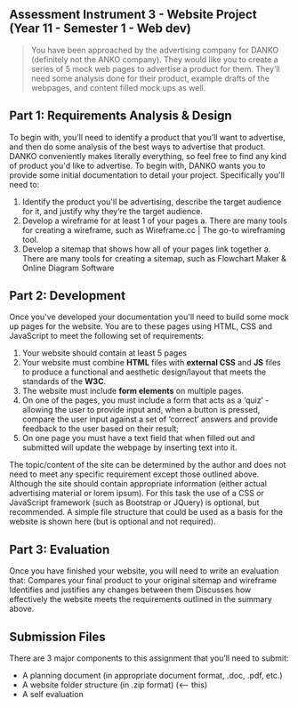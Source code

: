 ## Assessment Instrument 3 - Website Project (Year 11 - Semester 1 - Web dev)

> You have been approached by the advertising company for DANKO (definitely not the ANKO company). They would like you to create a series of 5 mock web pages to advertise a product for them. They’ll need some analysis done for their product, example drafts of the webpages, and content filled mock ups as well.

## Part 1: Requirements Analysis & Design

To begin with, you’ll need to identify a product that you’ll want to advertise, and then do some analysis of the best ways to advertise that product. DANKO conveniently makes literally everything, so feel free to find any kind of product you'd like to advertise. To begin with, DANKO wants you to provide some initial documentation to detail your project. Specifically you'll need to:

1. Identify the product you'll be advertising, describe the target audience for it, and justify why they’re the target audience.
2. Develop a wireframe for at least 1 of your pages
    a. There are many tools for creating a wireframe, such as Wireframe.cc | The go-to wireframing tool.
3. Develop a sitemap that shows how all of your pages link together
    a. There are many tools for creating a sitemap, such as Flowchart Maker & Online Diagram Software

## Part 2: Development

Once you've developed your documentation you'll need to build some mock up pages for the website. You are to these pages using HTML, CSS and JavaScript to meet the following set of requirements:

1. Your website should contain at least 5 pages
2. Your website must combine **HTML** files with **external CSS** and **JS** files to produce a functional and aesthetic design/layout that meets the standards of the **W3C**.
3. The website must include **form elements** on multiple pages.
4. On one of the pages, you must include a form that acts as a ‘quiz’ - allowing the user to provide input and, when a button is pressed, compare the user input against a set of ‘correct’ answers and provide feedback to the user based on their result;
5. On one page you must have a text field that when filled out and submitted will update the webpage by inserting text into it.

The topic/content of the site can be determined by the author and does not need to meet any specific requirement except those outlined above. Although the site should contain appropriate information (either actual advertising material or lorem ipsum).
For this task the use of a CSS or JavaScript framework (such as Bootstrap or JQuery) is optional, but recommended.
A simple file structure that could be used as a basis for the website is shown here (but is optional and not required).

## Part 3: Evaluation

Once you have finished your website, you will need to write an evaluation that:
Compares your final product to your original sitemap and wireframe
Identifies and justifies any changes between them
Discusses how effectively the website meets the requirements outlined in the summary above.

## Submission Files

There are 3 major components to this assignment that you’ll need to submit:

* A planning document (in appropriate document format, .doc, .pdf, etc.)
* A website folder structure (in .zip format) (<-- this)
* A self evaluation
